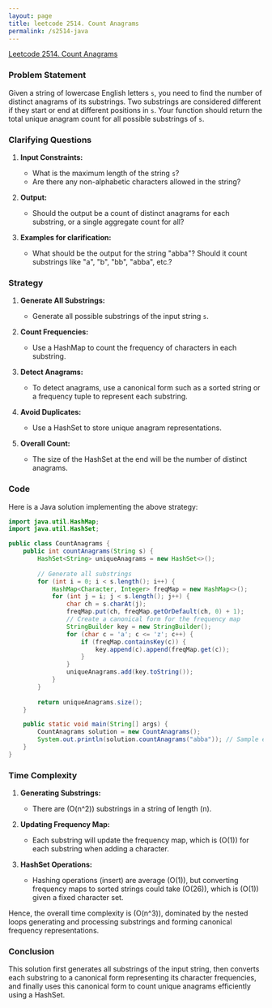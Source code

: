 ```yaml
---
layout: page
title: leetcode 2514. Count Anagrams
permalink: /s2514-java
---
```

[Leetcode 2514. Count Anagrams](https://algoadvance.github.io/algoadvance/l2514)
### Problem Statement
Given a string of lowercase English letters `s`, you need to find the number of distinct anagrams of its substrings. Two substrings are considered different if they start or end at different positions in `s`. Your function should return the total unique anagram count for all possible substrings of `s`.

### Clarifying Questions
1. **Input Constraints:**
   - What is the maximum length of the string `s`?
   - Are there any non-alphabetic characters allowed in the string?

2. **Output:**
   - Should the output be a count of distinct anagrams for each substring, or a single aggregate count for all?

3. **Examples for clarification:**
   - What should be the output for the string "abba"? Should it count substrings like "a", "b", "bb", "abba", etc.?

### Strategy
1. **Generate All Substrings:**
   - Generate all possible substrings of the input string `s`.

2. **Count Frequencies:**
   - Use a HashMap to count the frequency of characters in each substring.

3. **Detect Anagrams:**
   - To detect anagrams, use a canonical form such as a sorted string or a frequency tuple to represent each substring.

4. **Avoid Duplicates:**
   - Use a HashSet to store unique anagram representations.

5. **Overall Count:**
   - The size of the HashSet at the end will be the number of distinct anagrams.

### Code
Here is a Java solution implementing the above strategy:

```java
import java.util.HashMap;
import java.util.HashSet;

public class CountAnagrams {
    public int countAnagrams(String s) {
        HashSet<String> uniqueAnagrams = new HashSet<>();
        
        // Generate all substrings
        for (int i = 0; i < s.length(); i++) {
            HashMap<Character, Integer> freqMap = new HashMap<>();
            for (int j = i; j < s.length(); j++) {
                char ch = s.charAt(j);
                freqMap.put(ch, freqMap.getOrDefault(ch, 0) + 1);
                // Create a canonical form for the frequency map
                StringBuilder key = new StringBuilder();
                for (char c = 'a'; c <= 'z'; c++) {
                    if (freqMap.containsKey(c)) {
                        key.append(c).append(freqMap.get(c));
                    }
                }
                uniqueAnagrams.add(key.toString());
            }
        }
        
        return uniqueAnagrams.size();
    }

    public static void main(String[] args) {
        CountAnagrams solution = new CountAnagrams();
        System.out.println(solution.countAnagrams("abba")); // Sample execution
    }
}
```

### Time Complexity
1. **Generating Substrings:**
   - There are \(O(n^2)\) substrings in a string of length \(n\).

2. **Updating Frequency Map:**
   - Each substring will update the frequency map, which is \(O(1)\) for each substring when adding a character.
   
3. **HashSet Operations:**
   - Hashing operations (insert) are average \(O(1)\), but converting frequency maps to sorted strings could take \(O(26)\), which is \(O(1)\) given a fixed character set.

Hence, the overall time complexity is \(O(n^3)\), dominated by the nested loops generating and processing substrings and forming canonical frequency representations.

### Conclusion
This solution first generates all substrings of the input string, then converts each substring to a canonical form representing its character frequencies, and finally uses this canonical form to count unique anagrams efficiently using a HashSet.